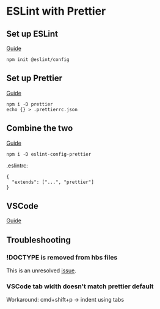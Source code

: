# ESLint with Prettier

## Set up ESLint

[Guide](https://eslint.org/docs/latest/use/getting-started)

```
npm init @eslint/config
```

## Set up Prettier

[Guide](https://prettier.io/docs/en/install.html)

```
npm i -D prettier
echo {} > .prettierrc.json
```

## Combine the two

[Guide](https://github.com/prettier/eslint-config-prettier)

```
npm i -D eslint-config-prettier
```

.eslintrc:

```
{
  "extends": ["...", "prettier"]
}
```

## VSCode

[Guide](https://github.com/prettier/prettier-vscode)

## Troubleshooting

### !DOCTYPE is removed from hbs files

This is an unresolved [issue](https://github.com/prettier/prettier/issues/11223).

### VSCode tab width doesn't match prettier default

Workaround: cmd+shift+p -> indent using tabs